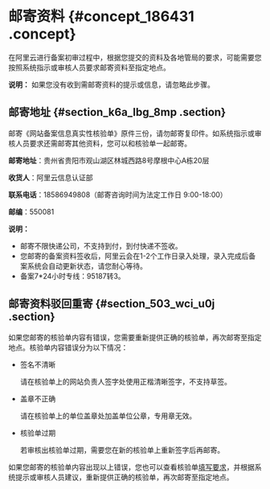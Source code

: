 # 邮寄资料 {#concept_186431 .concept}

在阿里云进行备案初审过程中，根据您提交的资料及各地管局的要求，可能需要您按照系统指示或审核人员要求邮寄资料至指定地点。

**说明：** 如果您没有收到需邮寄资料的提示或信息，请忽略此步骤。

## 邮寄地址 {#section_k6a_lbg_8mp .section}

邮寄《网站备案信息真实性核验单》原件三份，请勿邮寄复印件。如系统指示或审核人员要求还需邮寄其他资料，您可以和核验单一起邮寄。

**邮寄地址**：贵州省贵阳市观山湖区林城西路8号摩根中心A栋20层

**收货人**：阿里云信息认证部

**联系电话**：18586949808（邮寄咨询时间为法定工作日 9:00-18:00）

**邮编**：550081

**说明：** 

-   邮寄不限快递公司，不支持到付，到付快递不签收。
-   您邮寄的备案资料签收后，阿里云会在1-2个工作日录入处理，录入完成后备案系统会自动更新状态，请您耐心等待。
-   备案7\*24小时专线：95187转3。

## 邮寄资料驳回重寄 {#section_503_wci_u0j .section}

如果您邮寄的核验单内容有错误，您需要重新提供正确的核验单，再次邮寄至指定地点。核验单内容错误分为以下情况：

-   签名不清晰

    请在核验单上的网站负责人签字处使用正楷清晰签字，不支持草签。

-   盖章不正确

    请在核验单上的单位盖章处加盖单位公章，专用章无效。

-   核验单过期

    若审核出核验单过期，需要您在新的核验单上重新签字后再邮寄。


如果您邮寄的核验单内容出现以上错误，您也可以查看核验单[填写要求](../../../../cn.zh-CN/资料下载/核验单.md#section_vz0_7sv_69i)，并根据系统提示或审核人员建议，重新提供正确的核验单，再次邮寄至指定地点。

